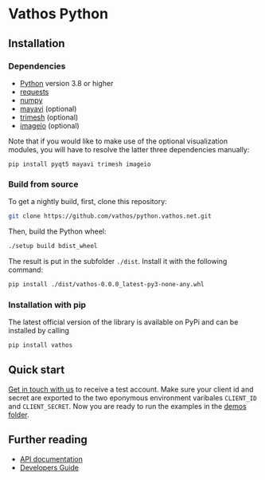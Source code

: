 # Vathos Python

## Installation

### Dependencies

- [Python](https://www.python.org/) version 3.8 or higher
- [requests](https://requests.readthedocs.io/en/latest/)
- [numpy](https://numpy.org/)
- [mayavi](https://docs.enthought.com/mayavi/mayavi/) (optional)
- [trimesh](https://trimsh.org/trimesh.html) (optional)
- [imageio](https://imageio.readthedocs.io/en/stable/) (optional)

Note that if you would like to make use of the optional visualization modules,
you will have to resolve the latter three dependencies manually:

```
pip install pyqt5 mayavi trimesh imageio
```

### Build from source

To get a nightly build, first, clone this repository:

```bash
git clone https://github.com/vathos/python.vathos.net.git
```

Then, build the Python wheel:

```bash
./setup build bdist_wheel
```

The result is put in the subfolder `./dist`. Install it with the following command:

```bash
pip install ./dist/vathos-0.0.0_latest-py3-none-any.whl
```

### Installation with pip

The latest official version of the library is available on PyPi and can be installed by calling

```bash
pip install vathos
```

## Quick start

[Get in touch with us](https://www.vathos-robotics.com) to receive a test account. Make sure your client id and secret are exported to the two eponymous environment varibales `CLIENT_ID` and `CLIENT_SECRET`. Now you are ready to run the examples in the [demos folder](https://github.com/vathos/python.vathos.net/tree/main/demos).

## Further reading

- [API documentation](https://github.com/vathos/python.vathos.net/tree/main/docs)
- [Developers Guide](https://docs.vathos.net/guides)